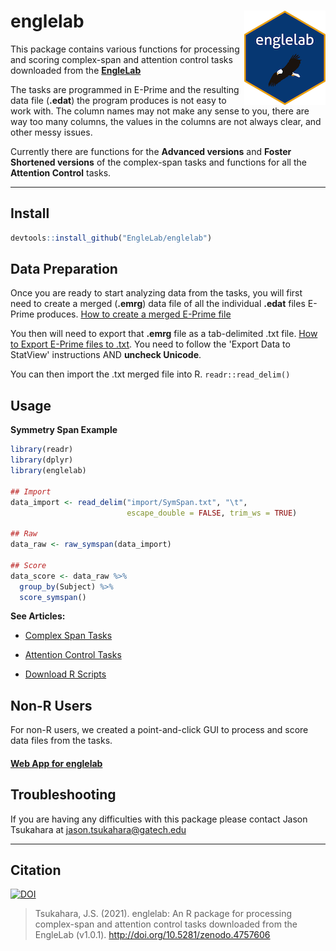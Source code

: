# englelab <img src="man/figures/logo_small.png" align="right"/>

This package contains various functions for processing and scoring complex-span and attention control tasks downloaded from the <a href = "http://englelab.gatech.edu" target = "_blank"><b>EngleLab</b></a>

The tasks are programmed in E-Prime and the resulting data file (**.edat**) the program produces is not easy to work with. The column names may not make any sense to you, there are way too many columns, the values in the columns are not always clear, and other messy issues.

Currently there are functions for the **Advanced versions** and **Foster Shortened versions** of the complex-span tasks and functions for all the **Attention Control** tasks.

------------------------------------------------------------------------

## Install

``` r
devtools::install_github("EngleLab/englelab")
```

## Data Preparation

Once you are ready to start analyzing data from the tasks, you will first need to create a merged (**.emrg**) data file of all the individual **.edat** files E-Prime produces. <a href = "https://www.youtube.com/watch?v=rQOg7ECK2Kw" target = "_blank">How to create a merged E-Prime file</a>

You then will need to export that **.emrg** file as a tab-delimited .txt file. <a href = "https://support.pstnet.com/hc/en-us/articles/115012298367-E-DATAAID-Exporting-Data-22832-" target = "_blank">How to Export E-Prime files to .txt</a>. You need to follow the 'Export Data to StatView' instructions AND **uncheck Unicode**.

You can then import the .txt merged file into R. `readr::read_delim()`

## Usage

**Symmetry Span Example**

``` r
library(readr)
library(dplyr)
library(englelab)

## Import
data_import <- read_delim("import/SymSpan.txt", "\t", 
                          escape_double = FALSE, trim_ws = TRUE)
                     
## Raw
data_raw <- raw_symspan(data_import)

## Score
data_score <- data_raw %>%
  group_by(Subject) %>%
  score_symspan()
```

**See Articles:**

-   [Complex Span Tasks](https://englelab.github.io/englelab/articles/Complex_Span.html)

-   [Attention Control Tasks](https://englelab.github.io/englelab/articles/Attention_Control.html)

-   [Download R Scripts](https://englelab.github.io/englelab/articles/Download_Scripts.html)

## Non-R Users

For non-R users, we created a point-and-click GUI to process and score data files from the tasks.

#### <a href = "https://englelab.shinyapps.io/taskscoring/" target = "_blank"><b>Web App for englelab</b></a>

## Troubleshooting

If you are having any difficulties with this package please contact Jason Tsukahara at [jason.tsukahara\@gatech.edu](mailto:jason.tsukahara@gatech.edu)

------------------------------------------------------------------------

## Citation

[![DOI](https://zenodo.org/badge/151780396.svg)](https://zenodo.org/badge/latestdoi/151780396)

> Tsukahara, J.S. (2021). englelab: An R package for processing complex-span and attention control tasks downloaded from the EngleLab (v1.0.1). <http://doi.org/10.5281/zenodo.4757606>
